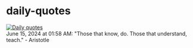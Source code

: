 # daily-quotes
[![Daily quotes](https://github.com/ceepu8/daily-quotes/actions/workflows/daily-quote.yml/badge.svg)](https://github.com/ceepu8/daily-quotes/actions/workflows/daily-quote.yml)<br/>
June 15, 2024 at 01:58 AM: "Those that know, do. Those that understand, teach." - Aristotle

